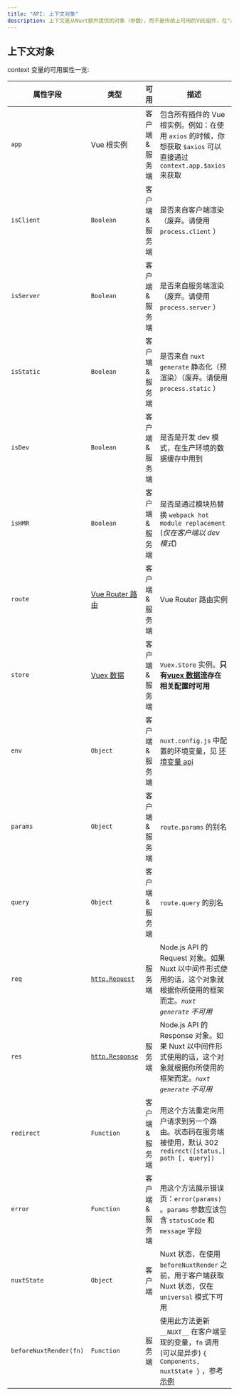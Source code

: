 ```yaml
---
title: "API: 上下文对象"
description: 上下文是从Nuxt额外提供的对象（参数），而不是传统上可用的VUE组件，在"asyncData"、"plugins"、"middlewares"、"modules"和"store/nuxtServerInit"等特殊的 Nuxt 生命周期区域中可以使用"context"。
---
```


## 上下文对象

context 变量的可用属性一览:

| 属性字段                | 类型                                                                                | 可用            | 描述                                                                                                                                                                                                                                                                                 |
|------------------------|------------------------------------------------------------------------------------|-----------------|---------------------------------------------------------------------------------------------------------------------------------------------------------------------------------------------------------------------------------------------------------------------------------------------|
| `app`                  | Vue 根实例                                                                          | 客户端 & 服务端  | 包含所有插件的 Vue 根实例。例如：在使用 `axios` 的时候，你想获取 `$axios` 可以直接通过 `context.app.$axios` 来获取                                                                                                                               |
| `isClient`             | `Boolean`                                                                          | 客户端 & 服务端  | 是否来自客户端渲染（废弃。请使用 `process.client` ）                                                                                                                                                                                        |
| `isServer`             | `Boolean`                                                                          | 客户端 & 服务端  | 是否来自服务端渲染（废弃。请使用 `process.server` ）                                                                                                                                                                                        |
| `isStatic`             | `Boolean`                                                                          | 客户端 & 服务端  | 是否来自 `nuxt generate` 静态化（预渲染）（废弃。请使用 `process.static` ）                                                                                                                                                                               |
| `isDev`                | `Boolean`                                                                          | 客户端 & 服务端  | 是否是开发 dev 模式，在生产环境的数据缓存中用到                                                                                                                                                                                          |
| `isHMR`                | `Boolean`                                                                          | 客户端 & 服务端  | 是否是通过模块热替换 `webpack hot module replacement` (*仅在客户端以 dev 模式*)                                                                                                                                                             |
| `route`                | [Vue Router 路由](https://router.vuejs.org/zh/api/#%E8%B7%AF%E7%94%B1%E5%AF%B9%E8%B1%A1%E5%B1%9E%E6%80%A7)                | 客户端 & 服务端  | Vue Router  路由实例                                                                                                                                                                                                                |                                                  
| `store`                | [Vuex 数据](https://vuex.vuejs.org/zh/api/)       | 客户端 & 服务端  | `Vuex.Store` 实例。**只有[vuex 数据流](/guide/vuex-store)存在相关配置时可用**                                                                                                                                                              |
| `env`                  | `Object`                                                                           | 客户端 & 服务端  | `nuxt.config.js` 中配置的环境变量，见 [环境变量 api](/api/configuration-env)                                                                                                                                                            |
| `params`               | `Object`                                                                           | 客户端 & 服务端  | `route.params` 的别名                                                                                                                                                                                                                |
| `query`                | `Object`                                                                           | 客户端 & 服务端  | `route.query` 的别名                                                                                                                                                                                                                 |
| `req`                  | [`http.Request`](https://nodejs.org/api/http.html#http_class_http_incomingmessage) | 服务端          | Node.js API 的 Request 对象。如果 Nuxt 以中间件形式使用的话，这个对象就根据你所使用的框架而定。*`nuxt generate` 不可用*                                                                                                                        |
| `res`                  | [`http.Response`](https://nodejs.org/api/http.html#http_class_http_serverresponse) | 服务端          | Node.js API 的 Response 对象。如果 Nuxt 以中间件形式使用的话，这个对象就根据你所使用的框架而定。*`nuxt generate` 不可用*                                                                                                                       |
| `redirect`             | `Function`                                                                         | 客户端 & 服务端  | 用这个方法重定向用户请求到另一个路由。状态码在服务端被使用，默认 302 `redirect([status,] path [, query])`                                                                                                                                     |
| `error`                | `Function`                                                                         | 客户端 & 服务端  | 用这个方法展示错误页：`error(params)` 。`params` 参数应该包含 `statusCode` 和 `message` 字段                                                                                                                                                |
| `nuxtState`            | `Object`                                                                           | 客户端          | Nuxt 状态，在使用 `beforeNuxtRender` 之前，用于客户端获取 Nuxt 状态，仅在 `universal` 模式下可用                                                                                                                                                |
| `beforeNuxtRender(fn)` | `Function`                                                                         | 服务端          | 使用此方法更新 `__NUXT__` 在客户端呈现的变量，`fn` 调用 (可以是异步) `{ Components, nuxtState }` ，参考 [示例](https://github.com/nuxt/nuxt.js/blob/cf6b0df45f678c5ac35535d49710c606ab34787d/test/fixtures/basic/pages/special-state.vue)    

